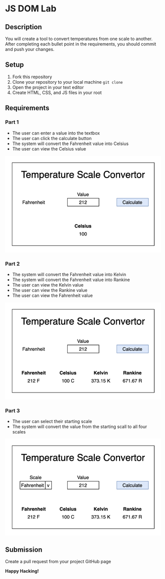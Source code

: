 # JS DOM Lab

## Description
You will create a tool to convert temperatures from one scale to another. After completing each bullet point in the requirements, you should commit and push your changes.

## Setup
1. Fork this repository
2. Clone your repository to your local machine `git clone`
3. Open the project in your text editor
4. Create HTML, CSS, and JS files in your root
 
## Requirements

### Part 1

* The user can enter a value into the textbox
* The user can click the calculate button
* The system will convert the Fahrenheit value into Celsius
* The user can view the Celsius value 

![mockupPart1](img/mockupPart1.png)

### Part 2

* The system will convert the Fahrenheit value into Kelvin
* The system will convert the Fahrenheit value into Rankine
* The user can view the Kelvin value 
* The user can view the Rankine value 
* The user can view the Fahrenheit value 

![mockupPart1](img/mockupPart2.png)

### Part 3

* The user can select their starting scale
* The system will convert the value from the starting scall to all four scales

![mockupPart1](img/mockupPart3.png)

## Submission
Create a pull request from your project GitHub page

**Happy Hacking!**

